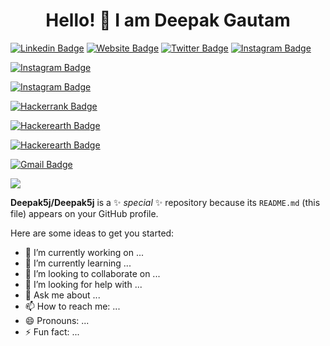 <h1 align="center"> Hello! 👋 I am Deepak Gautam </h1>

[![Linkedin Badge](https://img.shields.io/badge/-GautamXDeepak-0077B5?style=plastic&logo=Linkedin&logoColor=white&link=https://www.linkedin.com/in/gautamxdeepak/)](https://www.linkedin.com/in/gautamxdeepak/)
[![Website Badge](https://img.shields.io/badge/-Deepak5j.Bitbucket.io-47CCCC/?style=plastic&logo=Google-Chrome&logoColor=white&link=https://deepak5j.bitbucket.io/)](https://deepak5j.bitbucket.io/)
[![Twitter Badge](https://img.shields.io/badge/-DeepakGautamX-1DA1F2?style=plastic&labelColor=1ca0f1&logo=twitter&logoColor=white&link=https://twitter.com/GautamxDeepak)](https://twitter.com/GautamxDeepak)
[![Instagram Badge](https://img.shields.io/badge/-DeepakGautamX-C13584?style=plastic&logo=instagram&logoColor=white&link=https://instagram.com/deepakgautamx)](https://instagram.com/deepakgautamx)

[![Instagram Badge](https://img.shields.io/badge/-DeepakGautam-f48024?style=plastic&logo=stackoverflow&logoColor=white&link=https://stackoverflow.com/users/7604395/deepak-gautam?tab=profile)](https://stackoverflow.com/users/7604395/deepak-gautam?tab=profile)

[![Instagram Badge](https://img.shields.io/badge/-Deepak5J-000000?style=plastic&logo=github&logoColor=white&link=https://github.com/deepak5j/)](https://github.com/deepak5j/)




[![Hackerrank Badge](https://img.shields.io/badge/-GautamXDeepak-149414?style=plastic&logo=hackerrank&logoColor=white&link=https://www.hackerrank.com/gautamxdeepak/)](https://www.hackerrank.com/gautamxdeepak)

[![Hackerearth Badge](https://img.shields.io/badge/-GautamXDeepak-003366?style=plastic&logo=hackerearth&logoColor=white&link=https://www.hackerearth.com/@gautamxdeepak)](https://www.hackerearth.com/@gautamxdeepak)

[![Hackerearth Badge](https://img.shields.io/badge/-GautamXDeepak-003366?style=plastic&logo=technology&logoColor=white&link=https://www.techgig.com/deepakgautam5j)](https://www.techgig.com/deepakgautam5j)



[![Gmail Badge](https://img.shields.io/badge/-gautamxdeepak@gmail.com-c71610?style=plastic&logo=Gmail&logoColor=white&link=mailto:gautamxdeepak@gmail.com)](mailto:gautamxdeepak@gmail.com)

![](https://komarev.com/ghpvc/?username=deepak5j&style=plastic&color=ff69b4)

**Deepak5j/Deepak5j** is a ✨ _special_ ✨ repository because its `README.md` (this file) appears on your GitHub profile.

Here are some ideas to get you started:

- 🔭 I’m currently working on ...
- 🌱 I’m currently learning ...
- 👯 I’m looking to collaborate on ...
- 🤔 I’m looking for help with ...
- 💬 Ask me about ...
- 📫 How to reach me: ...
- 😄 Pronouns: ...
- ⚡ Fun fact: ...

